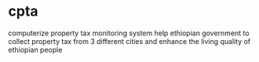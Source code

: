 # cpta
computerize property tax monitoring system help ethiopian government to collect property tax from 3 different cities and enhance the living quality of ethiopian people
